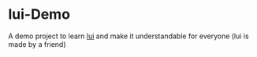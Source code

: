 # lui-Demo

A demo project to learn [lui](https://github.com/L3P3/lui) and make it understandable for everyone (lui is made by a friend)
